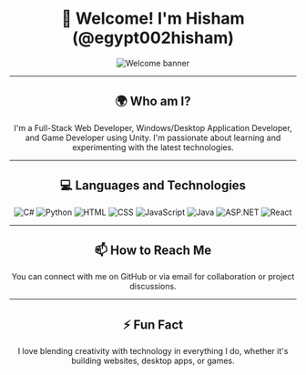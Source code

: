<h1 align="center">👋 Welcome! I'm Hisham (@egypt002hisham)</h1>

<div align="center">
  <img src="https://www.canva.com/design/DAGSV2JGa6o/vbBoYogn7Gf6OHFsPQ1N0Q/edit?utm_content=DAGSV2JGa6o&utm_campaign=designshare&utm_medium=link2&utm_source=sharebutton" alt="Welcome banner" />
</div>

---

<h2 align="center">🌍 Who am I?</h2>

<p align="center">
  I'm a Full-Stack Web Developer, Windows/Desktop Application Developer, and Game Developer using Unity. I'm passionate about learning and experimenting with the latest technologies.
</p>

---

<h2 align="center">💻 Languages and Technologies</h2>

<div align="center">
  <img src="https://img.shields.io/badge/Language-C%23-0078D7?style=for-the-badge&logo=csharp&logoColor=white" alt="C#" />
  <img src="https://img.shields.io/badge/Python-3776AB?style=for-the-badge&logo=python&logoColor=white" alt="Python" />
  <img src="https://img.shields.io/badge/HTML-E34F26?style=for-the-badge&logo=html5&logoColor=white" alt="HTML" />
  <img src="https://img.shields.io/badge/CSS-1572B6?style=for-the-badge&logo=css3&logoColor=white" alt="CSS" />
  <img src="https://img.shields.io/badge/JavaScript-F7DF1E?style=for-the-badge&logo=javascript&logoColor=black" alt="JavaScript" />
  <img src="https://img.shields.io/badge/Java-007396?style=for-the-badge&logo=java&logoColor=white" alt="Java" />
  <img src="https://img.shields.io/badge/ASP.NET-512BD4?style=for-the-badge&logo=dotnet&logoColor=white" alt="ASP.NET" />
  <img src="https://img.shields.io/badge/React-61DAFB?style=for-the-badge&logo=react&logoColor=black" alt="React" />
</div>

---

<h2 align="center">📫 How to Reach Me</h2>

<p align="center">
  You can connect with me on GitHub or via email for collaboration or project discussions.
</p>

---

<h2 align="center">⚡ Fun Fact</h2>

<p align="center">
  I love blending creativity with technology in everything I do, whether it's building websites, desktop apps, or games.
</p>

<!---
egypt002hisham/egypt002hisham is a ✨ special ✨ repository because its `README.md` appears on your GitHub profile.
You can click the Preview link to take a look at your changes.
--->
